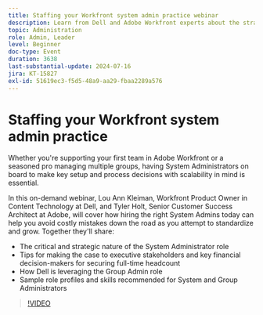 ```yaml
---
title: Staffing your Workfront system admin practice webinar
description: Learn from Dell and Adobe Workfront experts about the strategic importance of System Administrators in our on-demand webinar. Discover tips on securing full-time headcount, leveraging the Group Admin role, and defining role profiles for effective setup and scalability in Adobe Workfront.
topic: Administration
role: Admin, Leader
level: Beginner
doc-type: Event
duration: 3638
last-substantial-update: 2024-07-16
jira: KT-15827
exl-id: 51619ec3-f5d5-48a9-aa29-fbaa2289a576
---
```

# Staffing your Workfront system admin practice

Whether you're supporting your first team in Adobe Workfront or a seasoned pro managing multiple groups, having System Administrators on board to make key setup and process decisions with scalability in mind is essential.  

In this on-demand webinar, Lou Ann Kleiman, Workfront Product Owner in Content Technology at Dell, and Tyler Holt, Senior Customer Success Architect at Adobe, will cover how hiring the right System Admins today can help you avoid costly mistakes down the road as you attempt to standardize and grow.  Together they'll share:  

* The critical and strategic nature of the System Administrator role 
* Tips for making the case to executive stakeholders and key financial decision-makers for securing full-time headcount 
* How Dell is leveraging the Group Admin role
* Sample role profiles and skills recommended for System and Group Administrators

>[!VIDEO](https://video.tv.adobe.com/v/3431021/?learn=on)
